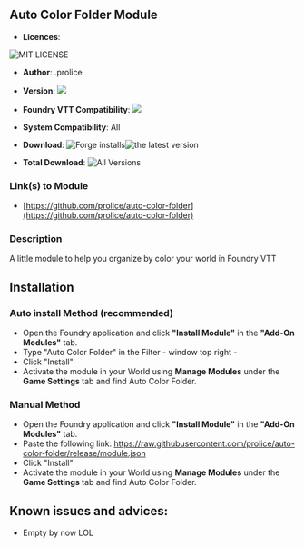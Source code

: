 
## Auto Color Folder Module
* **Licences**:

![MIT LICENSE](https://raw.githubusercontent.com/prolice/auto-color-folder/release/LICENSE)

* **Author**: .prolice
* **Version**: ![](https://img.shields.io/badge/auto--color--folder-v1.3.2-green)
* **Foundry VTT Compatibility**: ![](https://img.shields.io/badge/Foundry-v11-informational)

* **System Compatibility**: All
* **Download**: ![Forge installs](https://img.shields.io/badge/dynamic/json?label=Forge%20Installs&query=package.installs&suffix=%25&url=https%3A%2F%2Fforge-vtt.com%2Fapi%2Fbazaar%2Fpackage%2FautoColorFolder)![the latest version](https://img.shields.io/github/downloads/prolice/auto-color-folder/latest/total)

* **Total Download**: ![All Versions](https://img.shields.io/github/downloads/prolice/auto-color-folder/total) 
 
### Link(s) to Module
* [https://github.com/prolice/auto-color-folder](https://github.com/prolice/auto-color-folder)

### Description 
A little module to help you organize by color your world in Foundry VTT

## Installation
### Auto install Method (recommended)
* Open the Foundry application and click **"Install Module"** in the **"Add-On Modules"** tab.
* Type "Auto Color Folder" in the Filter - window top right - 
* Click "Install"
* Activate the module in your World using **Manage Modules** under the **Game Settings** tab and find Auto Color Folder.

### Manual Method
* Open the Foundry application and click **"Install Module"** in the **"Add-On Modules"** tab.
* Paste the following link: https://raw.githubusercontent.com/prolice/auto-color-folder/release/module.json
* Click "Install" 
* Activate the module in your World using **Manage Modules** under the **Game Settings** tab and find Auto Color Folder.

## Known issues and advices:
* Empty by now LOL
